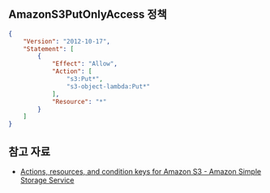 ## AmazonS3PutOnlyAccess 정책

``` json
{
    "Version": "2012-10-17",
    "Statement": [
        {
            "Effect": "Allow",
            "Action": [
                "s3:Put*",
                "s3-object-lambda:Put*"
            ],
            "Resource": "*"
        }
    ]
}
```

## 참고 자료

- [Actions, resources, and condition keys for Amazon S3 - Amazon Simple Storage Service](https://docs.aws.amazon.com/AmazonS3/latest/userguide/list_amazons3.html)